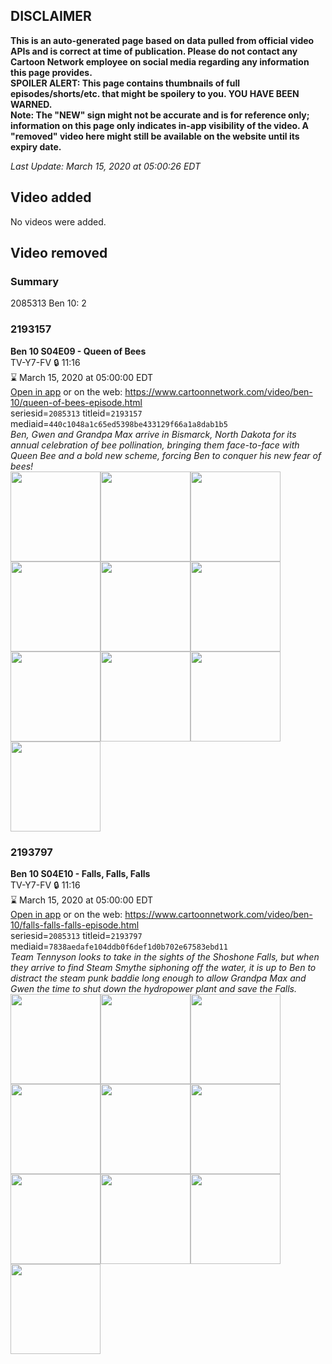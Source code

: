 ## DISCLAIMER
**This is an auto-generated page based on data pulled from official video APIs and is correct at time of publication. Please do not contact any Cartoon Network employee on social media regarding any information this page provides.**  
**SPOILER ALERT: This page contains thumbnails of full episodes/shorts/etc. that might be spoilery to you. YOU HAVE BEEN WARNED.**  
**Note: The "NEW" sign might not be accurate and is for reference only; information on this page only indicates in-app visibility of the video. A "removed" video here might still be available on the website until its expiry date.**  

_Last Update: March 15, 2020 at 05:00:26 EDT_
## Video added
No videos were added.  
## Video removed
### Summary
2085313 Ben 10: 2  
### 2193157
**Ben 10 S04E09 - Queen of Bees**  
TV-Y7-FV 🔒 11:16  
⌛ March 15, 2020 at 05:00:00 EDT  
[Open in app](https://tinyurl.com/tcday3a) or on the web: https://www.cartoonnetwork.com/video/ben-10/queen-of-bees-episode.html  
seriesid=`2085313` titleid=`2193157` mediaid=`440c1048a1c65ed5398be433129f66a1a8dab1b5`  
_Ben, Gwen and Grandpa Max arrive in Bismarck, North Dakota for its annual celebration of bee pollination, bringing them face-to-face with Queen Bee and a bold new scheme, forcing Ben to conquer his new fear of bees!_  
<a href="https://s3.amazonaws.com/cartoonorchestrator/2193157_001_1280x720.jpg"><img src="https://s3.amazonaws.com/cartoonorchestrator/2193157_001_640x360.jpg" height="144px" /></a><a href="https://s3.amazonaws.com/cartoonorchestrator/2193157_002_1280x720.jpg"><img src="https://s3.amazonaws.com/cartoonorchestrator/2193157_002_640x360.jpg" height="144px" /></a><a href="https://s3.amazonaws.com/cartoonorchestrator/2193157_003_1280x720.jpg"><img src="https://s3.amazonaws.com/cartoonorchestrator/2193157_003_640x360.jpg" height="144px" /></a><a href="https://s3.amazonaws.com/cartoonorchestrator/2193157_004_1280x720.jpg"><img src="https://s3.amazonaws.com/cartoonorchestrator/2193157_004_640x360.jpg" height="144px" /></a><a href="https://s3.amazonaws.com/cartoonorchestrator/2193157_005_1280x720.jpg"><img src="https://s3.amazonaws.com/cartoonorchestrator/2193157_005_640x360.jpg" height="144px" /></a><a href="https://s3.amazonaws.com/cartoonorchestrator/2193157_006_1280x720.jpg"><img src="https://s3.amazonaws.com/cartoonorchestrator/2193157_006_640x360.jpg" height="144px" /></a><a href="https://s3.amazonaws.com/cartoonorchestrator/2193157_007_1280x720.jpg"><img src="https://s3.amazonaws.com/cartoonorchestrator/2193157_007_640x360.jpg" height="144px" /></a><a href="https://s3.amazonaws.com/cartoonorchestrator/2193157_008_1280x720.jpg"><img src="https://s3.amazonaws.com/cartoonorchestrator/2193157_008_640x360.jpg" height="144px" /></a><a href="https://s3.amazonaws.com/cartoonorchestrator/2193157_009_1280x720.jpg"><img src="https://s3.amazonaws.com/cartoonorchestrator/2193157_009_640x360.jpg" height="144px" /></a><a href="https://s3.amazonaws.com/cartoonorchestrator/2193157_010_1280x720.jpg"><img src="https://s3.amazonaws.com/cartoonorchestrator/2193157_010_640x360.jpg" height="144px" /></a>
### 2193797
**Ben 10 S04E10 - Falls, Falls, Falls**  
TV-Y7-FV 🔒 11:16  
⌛ March 15, 2020 at 05:00:00 EDT  
[Open in app](https://tinyurl.com/sqrps62) or on the web: https://www.cartoonnetwork.com/video/ben-10/falls-falls-falls-episode.html  
seriesid=`2085313` titleid=`2193797` mediaid=`7838aedafe104ddb0f6def1d0b702e67583ebd11`  
_Team Tennyson looks to take in the sights of the Shoshone Falls, but when they arrive to find Steam Smythe siphoning off the water, it is up to Ben to distract the steam punk baddie long enough to allow Grandpa Max and Gwen the time to shut down the hydropower plant and save the Falls._  
<a href="https://s3.amazonaws.com/cartoonorchestrator/2193797_001_1280x720.jpg"><img src="https://s3.amazonaws.com/cartoonorchestrator/2193797_001_640x360.jpg" height="144px" /></a><a href="https://s3.amazonaws.com/cartoonorchestrator/2193797_002_1280x720.jpg"><img src="https://s3.amazonaws.com/cartoonorchestrator/2193797_002_640x360.jpg" height="144px" /></a><a href="https://s3.amazonaws.com/cartoonorchestrator/2193797_003_1280x720.jpg"><img src="https://s3.amazonaws.com/cartoonorchestrator/2193797_003_640x360.jpg" height="144px" /></a><a href="https://s3.amazonaws.com/cartoonorchestrator/2193797_004_1280x720.jpg"><img src="https://s3.amazonaws.com/cartoonorchestrator/2193797_004_640x360.jpg" height="144px" /></a><a href="https://s3.amazonaws.com/cartoonorchestrator/2193797_005_1280x720.jpg"><img src="https://s3.amazonaws.com/cartoonorchestrator/2193797_005_640x360.jpg" height="144px" /></a><a href="https://s3.amazonaws.com/cartoonorchestrator/2193797_006_1280x720.jpg"><img src="https://s3.amazonaws.com/cartoonorchestrator/2193797_006_640x360.jpg" height="144px" /></a><a href="https://s3.amazonaws.com/cartoonorchestrator/2193797_007_1280x720.jpg"><img src="https://s3.amazonaws.com/cartoonorchestrator/2193797_007_640x360.jpg" height="144px" /></a><a href="https://s3.amazonaws.com/cartoonorchestrator/2193797_008_1280x720.jpg"><img src="https://s3.amazonaws.com/cartoonorchestrator/2193797_008_640x360.jpg" height="144px" /></a><a href="https://s3.amazonaws.com/cartoonorchestrator/2193797_009_1280x720.jpg"><img src="https://s3.amazonaws.com/cartoonorchestrator/2193797_009_640x360.jpg" height="144px" /></a><a href="https://s3.amazonaws.com/cartoonorchestrator/2193797_010_1280x720.jpg"><img src="https://s3.amazonaws.com/cartoonorchestrator/2193797_010_640x360.jpg" height="144px" /></a>
